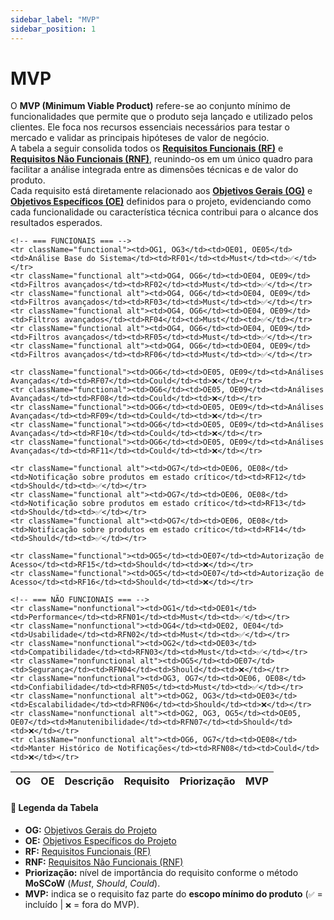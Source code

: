 ```yaml
---
sidebar_label: "MVP"
sidebar_position: 1
---
```


# MVP

O **MVP (Minimum Viable Product)** refere-se ao conjunto mínimo de funcionalidades que permite que o produto seja lançado e utilizado pelos clientes. Ele foca nos recursos essenciais necessários para testar o mercado e validar as principais hipóteses de valor de negócio.  
A tabela a seguir consolida todos os **[Requisitos Funcionais (RF)](https://mdsreq-fga-unb.github.io/REQ-2025.2-T02-RxHospitalar/docs/visao-produto-projeto/requisitos-de-software/a-requisitos-funcionais)** e **[Requisitos Não Funcionais (RNF)](https://mdsreq-fga-unb.github.io/REQ-2025.2-T02-RxHospitalar/docs/visao-produto-projeto/requisitos-de-software/b-requisitos-nao-funcionais)**, reunindo-os em um único quadro para facilitar a análise integrada entre as dimensões técnicas e de valor do produto.  
Cada requisito está diretamente relacionado aos **[Objetivos Gerais (OG)](https://mdsreq-fga-unb.github.io/REQ-2025.2-T02-RxHospitalar/docs/visao-produto-projeto/b-solucao-proposta#21-objetivos-do-produto)** e **[Objetivos Específicos (OE)](https://mdsreq-fga-unb.github.io/REQ-2025.2-T02-RxHospitalar/docs/visao-produto-projeto/b-solucao-proposta/#22-caracter%C3%ADsticas-da-solu%C3%A7%C3%A3o)** definidos para o projeto, evidenciando como cada funcionalidade ou característica técnica contribui para o alcance dos resultados esperados.

<table className="requirements-table">
  <thead>
    <tr>
      <th>OG</th>
      <th>OE</th>
      <th>Descrição</th>
      <th>Requisito</th>
      <th>Priorização</th>
      <th>MVP</th>
    </tr>
  </thead>
  <tbody>

    <!-- === FUNCIONAIS === -->
    <tr className="functional"><td>OG1, OG3</td><td>OE01, OE05</td><td>Análise Base do Sistema</td><td>RF01</td><td>Must</td><td>✅</td></tr>
    <tr className="functional alt"><td>OG4, OG6</td><td>OE04, OE09</td><td>Filtros avançados</td><td>RF02</td><td>Must</td><td>✅</td></tr>
    <tr className="functional alt"><td>OG4, OG6</td><td>OE04, OE09</td><td>Filtros avançados</td><td>RF03</td><td>Must</td><td>✅</td></tr>
    <tr className="functional alt"><td>OG4, OG6</td><td>OE04, OE09</td><td>Filtros avançados</td><td>RF04</td><td>Must</td><td>✅</td></tr>
    <tr className="functional alt"><td>OG4, OG6</td><td>OE04, OE09</td><td>Filtros avançados</td><td>RF05</td><td>Must</td><td>✅</td></tr>
    <tr className="functional alt"><td>OG4, OG6</td><td>OE04, OE09</td><td>Filtros avançados</td><td>RF06</td><td>Must</td><td>✅</td></tr>

    <tr className="functional"><td>OG6</td><td>OE05, OE09</td><td>Análises Avançadas</td><td>RF07</td><td>Could</td><td>❌</td></tr>
    <tr className="functional"><td>OG6</td><td>OE05, OE09</td><td>Análises Avançadas</td><td>RF08</td><td>Could</td><td>❌</td></tr>
    <tr className="functional"><td>OG6</td><td>OE05, OE09</td><td>Análises Avançadas</td><td>RF09</td><td>Could</td><td>❌</td></tr>
    <tr className="functional"><td>OG6</td><td>OE05, OE09</td><td>Análises Avançadas</td><td>RF10</td><td>Could</td><td>❌</td></tr>
    <tr className="functional"><td>OG6</td><td>OE05, OE09</td><td>Análises Avançadas</td><td>RF11</td><td>Could</td><td>❌</td></tr>

    <tr className="functional alt"><td>OG7</td><td>OE06, OE08</td><td>Notificação sobre produtos em estado crítico</td><td>RF12</td><td>Should</td><td>✅</td></tr>
    <tr className="functional alt"><td>OG7</td><td>OE06, OE08</td><td>Notificação sobre produtos em estado crítico</td><td>RF13</td><td>Should</td><td>✅</td></tr>
    <tr className="functional alt"><td>OG7</td><td>OE06, OE08</td><td>Notificação sobre produtos em estado crítico</td><td>RF14</td><td>Should</td><td>✅</td></tr>

    <tr className="functional"><td>OG5</td><td>OE07</td><td>Autorização de Acesso</td><td>RF15</td><td>Should</td><td>❌</td></tr>
    <tr className="functional"><td>OG5</td><td>OE07</td><td>Autorização de Acesso</td><td>RF16</td><td>Should</td><td>❌</td></tr>

    <!-- === NÃO FUNCIONAIS === -->
    <tr className="nonfunctional"><td>OG1</td><td>OE01</td><td>Performance</td><td>RFN01</td><td>Must</td><td>✅</td></tr>
    <tr className="nonfunctional"><td>OG4</td><td>OE02, OE04</td><td>Usabilidade</td><td>RFN02</td><td>Must</td><td>✅</td></tr>
    <tr className="nonfunctional"><td>OG2</td><td>OE03</td><td>Compatibilidade</td><td>RFN03</td><td>Must</td><td>✅</td></tr>
    <tr className="nonfunctional alt"><td>OG5</td><td>OE07</td><td>Segurança</td><td>RFN04</td><td>Should</td><td>❌</td></tr>
    <tr className="nonfunctional"><td>OG3, OG7</td><td>OE06, OE08</td><td>Confiabilidade</td><td>RFN05</td><td>Must</td><td>✅</td></tr>
    <tr className="nonfunctional alt"><td>OG2, OG3</td><td>OE03</td><td>Escalabilidade</td><td>RFN06</td><td>Should</td><td>❌</td></tr>
    <tr className="nonfunctional alt"><td>OG2, OG3, OG5</td><td>OE05, OE07</td><td>Manutenibilidade</td><td>RFN07</td><td>Should</td><td>❌</td></tr>
    <tr className="nonfunctional alt"><td>OG6, OG7</td><td>OE08</td><td>Manter Histórico de Notificações</td><td>RFN08</td><td>Could</td><td>❌</td></tr>

  </tbody>
</table>

#### 🔎 Legenda da Tabela

- **OG:** [Objetivos Gerais do Projeto](https://mdsreq-fga-unb.github.io/REQ-2025.2-T02-RxHospitalar/docs/visao-produto-projeto/b-solucao-proposta#21-objetivos-do-produto)  
- **OE:** [Objetivos Específicos do Projeto](https://mdsreq-fga-unb.github.io/REQ-2025.2-T02-RxHospitalar/docs/visao-produto-projeto/b-solucao-proposta/#22-caracter%C3%ADsticas-da-solu%C3%A7%C3%A3o)  
- **RF:** [Requisitos Funcionais (RF)](https://mdsreq-fga-unb.github.io/REQ-2025.2-T02-RxHospitalar/docs/visao-produto-projeto/requisitos-de-software/a-requisitos-funcionais) 
- **RNF:** [Requisitos Não Funcionais (RNF)](https://mdsreq-fga-unb.github.io/REQ-2025.2-T02-RxHospitalar/docs/visao-produto-projeto/requisitos-de-software/b-requisitos-nao-funcionais)  
- **Priorização:** nível de importância do requisito conforme o método **MoSCoW** (*Must*, *Should*, *Could*).  
- **MVP:** indica se o requisito faz parte do **escopo mínimo do produto** (`✅` = incluído | `❌` = fora do MVP).